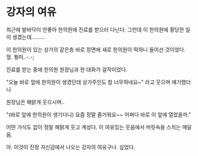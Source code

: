 # 강자의 여유


최근에 발바닥이 안좋아 한의원에 진료를 받으러 다닌다.
그런데 이 한의원에 황당한 일이 생겼는데.........

이 한의원이 있는 상가의 같은층 바로 정면에 새로 한의원이 떡하니 들어선 것이었다. 헐. 뭥미..-.-;

진료를 받는 중에 한의원 원장님과 한 대화가 걸작이었다.

"오늘 바로 앞에 한의원이 생겼던데 상가주인도 참 너무하네요~"
라고 웃으며 얘기했더니 

원장님은 해맑게 웃으시며..

"(바로 앞에 한의원이 생기다니) 요즘 정말 즐거워요~~ 어쩌다 바로 이 앞에 열었을까."

어떤 가식도 없이 정말 해맑게 웃고 계셨다.
이 여유있는 웃음에서 머릿속을 스치는 깨달음. 

아. 이것이 진정 자신감에서 나오는 강자의 여유구나. 싶었다.

